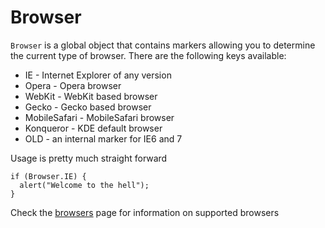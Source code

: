 # Browser

`Browser` is a global object that contains markers allowing you to determine
the current type of browser. There are the following keys available:

* IE            - Internet Explorer of any version
* Opera         - Opera browser
* WebKit        - WebKit based browser
* Gecko         - Gecko based browser
* MobileSafari  - MobileSafari browser
* Konqueror     - KDE default browser
* OLD           - an internal marker for IE6 and 7

Usage is pretty much straight forward

    if (Browser.IE) {
      alert("Welcome to the hell");
    }

Check the [browsers](/browsers) page for information on supported browsers